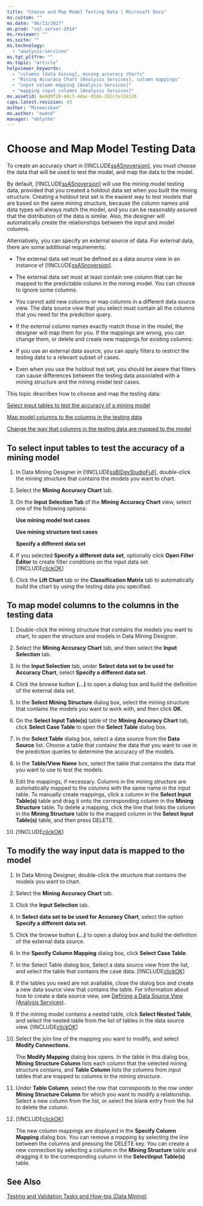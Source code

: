 ```yaml
---
title: "Choose and Map Model Testing Data | Microsoft Docs"
ms.custom: ""
ms.date: "06/13/2017"
ms.prod: "sql-server-2014"
ms.reviewer: ""
ms.suite: ""
ms.technology: 
  - "analysis-services"
ms.tgt_pltfrm: ""
ms.topic: "article"
helpviewer_keywords: 
  - "columns [data mining], mining accuracy charts"
  - "Mining Accuracy Chart [Analysis Services], column mappings"
  - "input column mapping [Analysis Services]"
  - "mapping input columns [Analysis Services]"
ms.assetid: be0d9f20-40c3-4dac-81da-281cfe724126
caps.latest.revision: 43
author: "Minewiskan"
ms.author: "owend"
manager: "mblythe"
---
```

# Choose and Map Model Testing Data
  To create an accuracy chart in [!INCLUDE[ssASnoversion](../../includes/ssasnoversion-md.md)], you must choose the data that will be used to test the model, and map the data to the model.  
  
 By default, [!INCLUDE[ssASnoversion](../../includes/ssasnoversion-md.md)] will use the mining model testing data, provided that you created a holdout data set when you built the mining structure. Creating a holdout test set is the easiest way to test models that are based on the same mining structure, because the column names and data types will always match the model, and you can be reasonably assured that the distribution of the data is similar. Also, the designer will automatically create the relationships between the input and model columns.  
  
 Alternatively, you can specify an external source of data. For external data, there are some additional requirements:  
  
-   The external data set must be defined as a data source view in an instance of [!INCLUDE[ssASnoversion](../../includes/ssasnoversion-md.md)].  
  
-   The external data set must at least contain one column that can be mapped to the predictable column in the mining model. You can choose to ignore some columns.  
  
-   You cannot add new columns or map columns in a different data source view. The data source view that you select must contain all the columns that you need for the prediction query.  
  
-   If the external column names exactly match those in the model, the designer will map them for you. If the mappings are wrong, you can change them, or delete and create new mappings for existing columns.  
  
-   If you use an external data source, you can apply filters to restrict the testing data to a relevant subset of cases.  
  
-   Even when you use the holdout test set, you should be aware that filters can cause differences between the testing data associated with a mining structure and the mining model test cases.  
  
 This topic describes how to choose and map the testing data:  
  
 [Select input tables to test the accuracy of a mining model](#bkmk_SelectInputs)  
  
 [Map model columns to the columns in the testing data](#bkmk_MapColumns)  
  
 [Change the way that columns in the testing data are mapped to the model](#bkmk_ChangeMappings)  
  
##  <a name="bkmk_SelectInputs"></a> To select input tables to test the accuracy of a mining model  
  
1.  In Data Mining Designer in [!INCLUDE[ssBIDevStudioFull](../../includes/ssbidevstudiofull-md.md)], double-click the mining structure that contains the models you want to chart.  
  
2.  Select the **Mining Accuracy Chart** tab.  
  
3.  On the **Input Selection Tab** of the **Mining Accuracy Chart** view, select one of the following options:  
  
     **Use mining model test cases**  
  
     **Use mining structure test cases**  
  
     **Specify a different data set**  
  
4.  If you selected **Specify a different data set**, optionally click **Open Filter Editor** to create filter conditions on the input data set. [!INCLUDE[clickOK](../../includes/clickok-md.md)]  
  
5.  Click the **Lift Chart** tab or the **Classification Matrix** tab to automatically build the chart by using the testing data you specified.  
  
##  <a name="bkmk_MapColumns"></a> To map model columns to the columns in the testing data  
  
1.  Double-click the mining structure that contains the models you want to chart, to open the structure and models in Data Mining Designer.  
  
2.  Select the **Mining Accuracy Chart** tab, and then select the **Input Selection** tab.  
  
3.  In the **Input Selection** tab, under **Select data set to be used for Accuracy Chart**, select **Specify a different data set**.  
  
4.  Click the browse button **(…)** to open a dialog box and build the definition of the external data set.  
  
5.  In the **Select Mining Structure** dialog box, select the mining structure that contains the models you want to work with, and then click **OK**.  
  
6.  On the **Select Input Table(s)** table of the **Mining Accuracy Chart** tab, click **Select Case Table** to open the **Select Table** dialog box.  
  
7.  In the **Select Table** dialog box, select a data source from the **Data Source** list. Choose a table that contains the data that you want to use in the prediction queries to determine the accuracy of the models.  
  
8.  In the **Table/View Name** box, select the table that contains the data that you want to use to test the models.  
  
9. Edit the mappings, if necessary. Columns in the mining structure are automatically mapped to the columns with the same name in the input table. To manually create mappings, click a column in the **Select Input Table(s)** table and drag it onto the corresponding column in the **Mining Structure** table. To delete a mapping, click the line that links the column in the **Mining Structure** table to the mapped column in the **Select Input Table(s)** table, and then press DELETE.  
  
10. [!INCLUDE[clickOK](../../includes/clickok-md.md)]  
  
##  <a name="bkmk_ChangeMappings"></a> To modify the way input data is mapped to the model  
  
1.  In Data Mining Designer, double-click the structure that contains the models you want to chart.  
  
2.  Select the **Mining Accuracy Chart** tab.  
  
3.  Click the **Input Selection** tab.  
  
4.  In **Select data set to be used for Accuracy Chart**, select the option **Specify a different data set**.  
  
5.  Click the browse button **(…)** to open a dialog box and build the definition of the external data source.  
  
6.  In the **Specify Column Mapping** dialog box, click **Select Case Table**.  
  
7.  In the Select Table dialog box, Select a data source view from the list, and select the table that contains the case data. [!INCLUDE[clickOK](../../includes/clickok-md.md)]  
  
8.  If the tables you need are not available, close the dialog box and create a new data source view that contains the table. For information about how to create a data source view, see [Defining a Data Source View &#40;Analysis Services&#41;](../defining-a-data-source-view-analysis-services.md).  
  
9. If the mining model contains a nested table, click **Select Nested Table**, and select the nested table from the list of tables in the data source view. [!INCLUDE[clickOK](../../includes/clickok-md.md)]  
  
10. Select the join line of the mapping you want to modify, and select **Modify Connections**.  
  
     The **Modify Mapping** dialog box opens. In the table in this dialog box, **Mining Structure Column** lists each column that the selected mining structure contains, and **Table Column** lists the columns from input tables that are mapped to columns in the mining structure.  
  
11. Under **Table Column**, select the row that corresponds to the row under **Mining Structure Column** for which you want to modify a relationship. Select a new column from the list, or select the blank entry from the list to delete the column.  
  
12. [!INCLUDE[clickOK](../../includes/clickok-md.md)]  
  
     The new column mappings are displayed in the **Specify Column Mapping** dialog box. You can remove a mapping by selecting the line between the columns and pressing the DELETE key. You can create a new connection by selecting a column in the **Mining Structure** table and dragging it to the corresponding column in the **SelectInput Table(s)** table.  
  
## See Also  
 [Testing and Validation Tasks and How-tos &#40;Data Mining&#41;](testing-and-validation-tasks-and-how-tos-data-mining.md)  
  
  